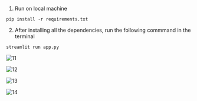 1. Run on local machine

```
pip install -r requirements.txt
```

2. After installing all the dependencies, run the following commmand in the terminal

```
streamlit run app.py
```


![11](https://github.com/micro-7/Scraping-Reddit-Data/assets/85353517/7493b13c-a0d4-4e9e-9754-6f1f629382a1)

![12](https://github.com/micro-7/Scraping-Reddit-Data/assets/85353517/14921b2a-44b4-4f5a-81d6-094ebccf308c)

![13](https://github.com/micro-7/Scraping-Reddit-Data/assets/85353517/6f148b6b-d43c-4266-867e-fb496e114f01)

![14](https://github.com/micro-7/Scraping-Reddit-Data/assets/85353517/a203d23f-c4ef-4774-b226-ccba6422de0a)
